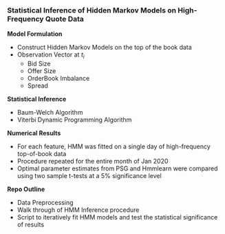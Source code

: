 ### Statistical Inference of Hidden Markov Models on High-Frequency Quote Data


**Model Formulation**
- Construct Hidden Markov Models on the top of the book data
- Observation Vector at $t_i$
  - Bid Size 
  - Offer Size
  - OrderBook Imbalance
  - Spread

  
**Statistical Inference**
  - Baum-Welch Algorithm
  - Viterbi Dynamic Programming Algorithm

**Numerical Results**
  - For each feature, HMM was fitted on a single day of high-frequency top-of-book data 
  - Procedure repeated for the entire month of Jan 2020
  - Optimal parameter estimates from PSG and Hmmlearn were compared using two sample t-tests at a 5% significance level
  
**Repo Outline**
  - Data Preprocessing
  - Walk through of HMM Inference procedure
  - Script to iteratively fit HMM models and test the statistical significance of results 

  

